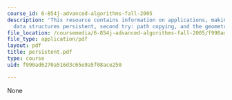 ```yaml
---
course_id: 6-854j-advanced-algorithms-fall-2005
description: 'This resource contains information on applications, making pointer-based
  data structures persistent, second try: path copying, and the geometric search problem.'
file_location: /coursemedia/6-854j-advanced-algorithms-fall-2005/f990ad6270a516d3c65e9a5f08ace250_persistent.pdf
file_type: application/pdf
layout: pdf
title: persistent.pdf
type: course
uid: f990ad6270a516d3c65e9a5f08ace250

---
```

None